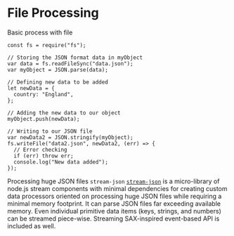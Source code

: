 # File Processing

Basic process with file
```node
const fs = require("fs"); 
  
// Storing the JSON format data in myObject 
var data = fs.readFileSync("data.json"); 
var myObject = JSON.parse(data); 
  
// Defining new data to be added 
let newData = { 
  country: "England", 
}; 
  
// Adding the new data to our object 
myObject.push(newData); 
  
// Writing to our JSON file 
var newData2 = JSON.stringify(myObject); 
fs.writeFile("data2.json", newData2, (err) => { 
  // Error checking 
  if (err) throw err; 
  console.log("New data added"); 
}); 
```

Processing huge JSON files 
`stream-json`
[`stream-json`](https://github.com/uhop/stream-json) is a micro-library of node.js stream components with minimal dependencies for creating custom data processors oriented on processing huge JSON files while requiring a minimal memory footprint. It can parse JSON files far exceeding available memory. Even individual primitive data items (keys, strings, and numbers) can be streamed piece-wise. Streaming SAX-inspired event-based API is included as well.
